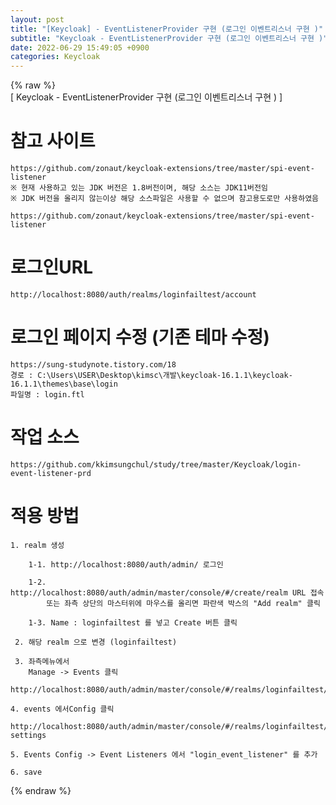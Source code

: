 ```yaml
---  
layout: post  
title: "[Keycloak] - EventListenerProvider 구현 (로그인 이벤트리스너 구현 )"  
subtitle: "Keycloak - EventListenerProvider 구현 (로그인 이벤트리스너 구현 )"  
date: 2022-06-29 15:49:05 +0900  
categories: Keycloak  
---  
```

{% raw %}  
[ Keycloak - EventListenerProvider 구현 (로그인 이벤트리스너 구현 ) ]  
  
# 참고 사이트  
	https://github.com/zonaut/keycloak-extensions/tree/master/spi-event-listener  
	※ 현재 사용하고 있는 JDK 버전은 1.8버전이며, 해당 소스는 JDK11버전임  
	※ JDK 버전을 올리지 않는이상 해당 소스파일은 사용할 수 없으며 참고용도로만 사용하였음  
  
	https://github.com/zonaut/keycloak-extensions/tree/master/spi-event-listener  
  
# 로그인URL  
  
	http://localhost:8080/auth/realms/loginfailtest/account  
  
# 로그인 페이지 수정 (기존 테마 수정)  
	https://sung-studynote.tistory.com/18  
	경로 : C:\Users\USER\Desktop\kimsc\개발\keycloak-16.1.1\keycloak-16.1.1\themes\base\login  
	파일명 : login.ftl  
  
# 작업 소스  
  
	https://github.com/kkimsungchul/study/tree/master/Keycloak/login-event-listener-prd  
  
# 적용 방법  
  
	1. realm 생성  
  
		1-1. http://localhost:8080/auth/admin/ 로그인  
  
		1-2. http://localhost:8080/auth/admin/master/console/#/create/realm URL 접속  
			또는 좌측 상단의 마스터위에 마우스를 올리면 파란색 박스의 "Add realm" 클릭  
  
		1-3. Name : loginfailtest 를 넣고 Create 버튼 클릭  
  
	 2. 해당 realm 으로 변경 (loginfailtest)  
  
	 3. 좌측메뉴에서  
		Manage -> Events 클릭  
		http://localhost:8080/auth/admin/master/console/#/realms/loginfailtest/events  
  
	4. events 에서Config 클릭  
		http://localhost:8080/auth/admin/master/console/#/realms/loginfailtest/events-settings  
  
	5. Events Config -> Event Listeners 에서 "login_event_listener" 를 추가  
  
	6. save  
  
{% endraw %}